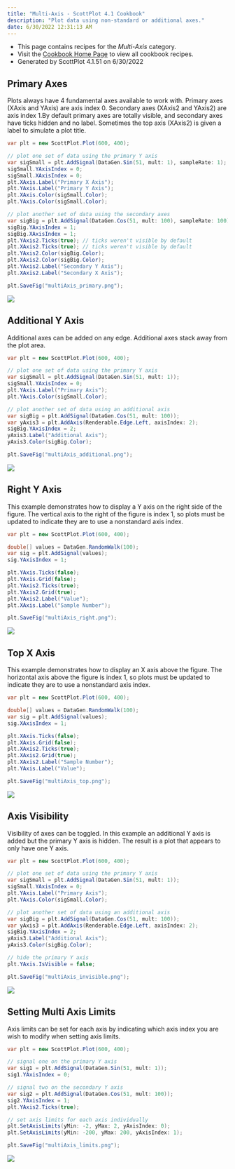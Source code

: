 ```yaml
---
title: "Multi-Axis - ScottPlot 4.1 Cookbook"
description: "Plot data using non-standard or additional axes."
date: 6/30/2022 12:31:13 AM
---
```


* This page contains recipes for the _Multi-Axis_ category.
* Visit the [Cookbook Home Page](../../) to view all cookbook recipes.
* Generated by ScottPlot 4.1.51 on 6/30/2022
## Primary Axes

Plots always have 4 fundamental axes available to work with. Primary axes (XAxis and YAxis) are axis index 0. Secondary axes (XAxis2 and YAxis2) are axis index 1.By default primary axes are totally visible, and secondary axes have ticks hidden and no label. Sometimes the top axis (XAxis2) is given a label to simulate a plot title.

```cs
var plt = new ScottPlot.Plot(600, 400);

// plot one set of data using the primary Y axis
var sigSmall = plt.AddSignal(DataGen.Sin(51, mult: 1), sampleRate: 1);
sigSmall.YAxisIndex = 0;
sigSmall.XAxisIndex = 0;
plt.XAxis.Label("Primary X Axis");
plt.YAxis.Label("Primary Y Axis");
plt.XAxis.Color(sigSmall.Color);
plt.YAxis.Color(sigSmall.Color);

// plot another set of data using the secondary axes
var sigBig = plt.AddSignal(DataGen.Cos(51, mult: 100), sampleRate: 100);
sigBig.YAxisIndex = 1;
sigBig.XAxisIndex = 1;
plt.YAxis2.Ticks(true); // ticks weren't visible by default
plt.XAxis2.Ticks(true); // ticks weren't visible by default
plt.YAxis2.Color(sigBig.Color);
plt.XAxis2.Color(sigBig.Color);
plt.YAxis2.Label("Secondary Y Axis");
plt.XAxis2.Label("Secondary X Axis");

plt.SaveFig("multiAxis_primary.png");
```

<img src='../../images/multiaxis_primary.png' class='d-block mx-auto my-5' />


## Additional Y Axis

Additional axes can be added on any edge. Additional axes stack away from the plot area.

```cs
var plt = new ScottPlot.Plot(600, 400);

// plot one set of data using the primary Y axis
var sigSmall = plt.AddSignal(DataGen.Sin(51, mult: 1));
sigSmall.YAxisIndex = 0;
plt.YAxis.Label("Primary Axis");
plt.YAxis.Color(sigSmall.Color);

// plot another set of data using an additional axis
var sigBig = plt.AddSignal(DataGen.Cos(51, mult: 100));
var yAxis3 = plt.AddAxis(Renderable.Edge.Left, axisIndex: 2);
sigBig.YAxisIndex = 2;
yAxis3.Label("Additional Axis");
yAxis3.Color(sigBig.Color);

plt.SaveFig("multiAxis_additional.png");
```

<img src='../../images/multiaxis_additional.png' class='d-block mx-auto my-5' />


## Right Y Axis

This example demonstrates how to display a Y axis on the right side of the figure. The vertical axis to the right of the figure is index 1, so plots must be updated to indicate they are to use a nonstandard axis index.

```cs
var plt = new ScottPlot.Plot(600, 400);

double[] values = DataGen.RandomWalk(100);
var sig = plt.AddSignal(values);
sig.YAxisIndex = 1;

plt.YAxis.Ticks(false);
plt.YAxis.Grid(false);
plt.YAxis2.Ticks(true);
plt.YAxis2.Grid(true);
plt.YAxis2.Label("Value");
plt.XAxis.Label("Sample Number");

plt.SaveFig("multiAxis_right.png");
```

<img src='../../images/multiaxis_right.png' class='d-block mx-auto my-5' />


## Top X Axis

This example demonstrates how to display an X axis above the figure. The horizontal axis above the figure is index 1, so plots must be updated to indicate they are to use a nonstandard axis index.

```cs
var plt = new ScottPlot.Plot(600, 400);

double[] values = DataGen.RandomWalk(100);
var sig = plt.AddSignal(values);
sig.XAxisIndex = 1;

plt.XAxis.Ticks(false);
plt.XAxis.Grid(false);
plt.XAxis2.Ticks(true);
plt.XAxis2.Grid(true);
plt.XAxis2.Label("Sample Number");
plt.YAxis.Label("Value");

plt.SaveFig("multiAxis_top.png");
```

<img src='../../images/multiaxis_top.png' class='d-block mx-auto my-5' />


## Axis Visibility

Visibility of axes can be toggled. In this example an additional Y axis is added but the primary Y axis is hidden. The result is a plot that appears to only have one Y axis.

```cs
var plt = new ScottPlot.Plot(600, 400);

// plot one set of data using the primary Y axis
var sigSmall = plt.AddSignal(DataGen.Sin(51, mult: 1));
sigSmall.YAxisIndex = 0;
plt.YAxis.Label("Primary Axis");
plt.YAxis.Color(sigSmall.Color);

// plot another set of data using an additional axis
var sigBig = plt.AddSignal(DataGen.Cos(51, mult: 100));
var yAxis3 = plt.AddAxis(Renderable.Edge.Left, axisIndex: 2);
sigBig.YAxisIndex = 2;
yAxis3.Label("Additional Axis");
yAxis3.Color(sigBig.Color);

// hide the primary Y axis
plt.YAxis.IsVisible = false;

plt.SaveFig("multiAxis_invisible.png");
```

<img src='../../images/multiaxis_invisible.png' class='d-block mx-auto my-5' />


## Setting Multi Axis Limits

Axis limits can be set for each axis by indicating which axis index you are wish to modify when setting axis limits.

```cs
var plt = new ScottPlot.Plot(600, 400);

// signal one on the primary Y axis
var sig1 = plt.AddSignal(DataGen.Sin(51, mult: 1));
sig1.YAxisIndex = 0;

// signal two on the secondary Y axis
var sig2 = plt.AddSignal(DataGen.Cos(51, mult: 100));
sig2.YAxisIndex = 1;
plt.YAxis2.Ticks(true);

// set axis limits for each axis individually
plt.SetAxisLimits(yMin: -2, yMax: 2, yAxisIndex: 0);
plt.SetAxisLimits(yMin: -200, yMax: 200, yAxisIndex: 1);

plt.SaveFig("multiAxis_limits.png");
```

<img src='../../images/multiaxis_limits.png' class='d-block mx-auto my-5' />



